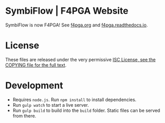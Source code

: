 # SymbiFlow | F4PGA Website

SymbiFlow is now F4PGA!
See [f4pga.org](https://f4pga.org/) and [f4pga.readthedocs.io](https://f4pga.readthedocs.io/).

# License

These files are released under the very permissive
[ISC License, see the COPYING file for the full text](COPYING).

# Development

* Requires `node.js`.
  Run `npm install` to install dependencies.
* Run `gulp watch` to start a live server.
* Run `gulp build` to build into the `build` folder.
  Static files can be served from there.
